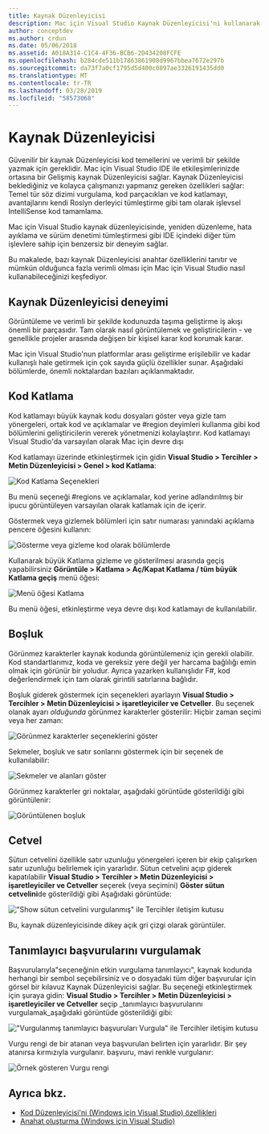 ```yaml
---
title: Kaynak Düzenleyicisi
description: Mac için Visual Studio Kaynak Düzenleyicisi'ni kullanarak
author: conceptdev
ms.author: crdun
ms.date: 05/06/2018
ms.assetid: A018A314-C1C4-4F36-BCB6-2D434208FCFE
ms.openlocfilehash: b284cde511b17863861908d9967bbea7672e297b
ms.sourcegitcommit: da73f7a0cf1795d5d400c0897ae3326191435dd0
ms.translationtype: MT
ms.contentlocale: tr-TR
ms.lasthandoff: 03/28/2019
ms.locfileid: "58573068"
---
```

# <a name="source-editor"></a>Kaynak Düzenleyicisi

Güvenilir bir kaynak Düzenleyicisi kod temellerini ve verimli bir şekilde yazmak için gereklidir. Mac için Visual Studio IDE ile etkileşimlerinizde ortasına bir Gelişmiş kaynak Düzenleyicisi sağlar. Kaynak Düzenleyicisi beklediğiniz ve kolayca çalışmanızı yapmanız gereken özellikleri sağlar: Temel tür söz dizimi vurgulama, kod parçacıkları ve kod katlamayı, avantajlarını kendi Roslyn derleyici tümleştirme gibi tam olarak işlevsel IntelliSense kod tamamlama.

Mac için Visual Studio kaynak düzenleyicisinde, yeniden düzenleme, hata ayıklama ve sürüm denetimi tümleştirmesi gibi IDE içindeki diğer tüm işlevlere sahip için benzersiz bir deneyim sağlar.

Bu makalede, bazı kaynak Düzenleyicisi anahtar özelliklerini tanıtır ve mümkün olduğunca fazla verimli olması için Mac için Visual Studio nasıl kullanabileceğinizi keşfediyor.

## <a name="the-source-editor-experience"></a>Kaynak Düzenleyicisi deneyimi

Görüntüleme ve verimli bir şekilde kodunuzda taşıma geliştirme iş akışı önemli bir parçasıdır. Tam olarak nasıl görüntülemek ve geliştiricilerin - ve genellikle projeler arasında değişen bir kişisel karar kod korumak karar.

Mac için Visual Studio'nun platformlar arası geliştirme erişilebilir ve kadar kullanışlı hale getirmek için çok sayıda güçlü özellikler sunar. Aşağıdaki bölümlerde, önemli noktalardan bazıları açıklanmaktadır.

## <a name="code-folding"></a>Kod Katlama

Kod katlamayı büyük kaynak kodu dosyaları göster veya gizle tam yönergeleri, ortak kod ve açıklamalar ve #region deyimleri kullanma gibi kod bölümlerini geliştiricilerin vererek yönetmenizi kolaylaştırır. Kod katlamayı Visual Studio'da varsayılan olarak Mac için devre dışı

Kod katlamayı üzerinde etkinleştirmek için gidin **Visual Studio > Tercihler > Metin Düzenleyicisi > Genel > kod Katlama**:

![Kod Katlama Seçenekleri](media/source-editor-image1.png)

Bu menü seçeneği #regions ve açıklamalar, kod yerine adlandırılmış bir ipucu görüntüleyen varsayılan olarak katlamak için de içerir.

Göstermek veya gizlemek bölümleri için satır numarası yanındaki açıklama pencere öğesini kullanın:

![Gösterme veya gizleme kod olarak bölümlerde](media/source-editor-image2.png)

Kullanarak büyük Katlama gizleme ve gösterilmesi arasında geçiş yapabilirsiniz **Görüntüle > Katlama > Aç/Kapat Katlama / tüm büyük Katlama geçiş** menü öğesi:

![Menü öğesi Katlama](media/source-editor-image19.png)

Bu menü öğesi, etkinleştirme veya devre dışı kod katlamayı de kullanılabilir.

## <a name="white-space"></a>Boşluk

Görünmez karakterler kaynak kodunda görüntülemeniz için gerekli olabilir. Kod standartlarımız, koda ve gereksiz yere değil yer harcama bağlılığı emin olmak için görünür bir yoludur. Ayrıca yazarken kullanışlıdır F#, kod değerlendirmek için tam olarak girintili satırlarına bağlıdır.

Boşluk giderek göstermek için seçenekleri ayarlayın **Visual Studio > Tercihler > Metin Düzenleyicisi > işaretleyiciler ve Cetveller**. Bu seçenek olanak ayarı _olduğunda_ görünmez karakterler gösterilir: Hiçbir zaman seçimi veya her zaman:

![Görünmez karakterler seçeneklerini göster](media/source-editor-image3.png)

Sekmeler, boşluk ve satır sonlarını göstermek için bir seçenek de kullanılabilir:

![Sekmeler ve alanları göster](media/source-editor-image4.png)

Görünmez karakterler gri noktalar, aşağıdaki görüntüde gösterildiği gibi görüntülenir:

![Görüntülenen boşluk](media/source-editor-image22.png)

## <a name="ruler"></a>Cetvel

Sütun cetvelini özellikle satır uzunluğu yönergeleri içeren bir ekip çalışırken satır uzunluğu belirlemek için yararlıdır. Sütun cetvelini açıp giderek kapatılabilir **Visual Studio > Tercihler > Metin Düzenleyicisi > işaretleyiciler ve Cetveller** seçerek (veya seçimini) **Göster sütun cetvelini**de gösterildiği gibi Aşağıdaki görüntüde:

!["Show sütun cetvelini vurgulanmış" ile Tercihler iletişim kutusu](media/source-editor-image5.png)

 Bu, kaynak düzenleyicisinde dikey açık gri çizgi olarak görüntüler.

## <a name="highlight-identifier-references"></a>Tanımlayıcı başvurularını vurgulamak

Başvurularıyla"seçeneğinin etkin vurgulama tanımlayıcı", kaynak kodunda herhangi bir sembol seçebilirsiniz ve o dosyadaki tüm diğer başvurular için görsel bir kılavuz Kaynak Düzenleyicisi sağlar. Bu seçeneği etkinleştirmek için şuraya gidin: **Visual Studio > Tercihler > Metin Düzenleyicisi > işaretleyiciler ve Cetveller** seçip _tanımlayıcı başvurularını vurgulamak_aşağıdaki görüntüde gösterildiği gibi:

!["Vurgulanmış tanımlayıcı başvuruları Vurgula" ile Tercihler iletişim kutusu](media/source-editor-image6.png)

Vurgu rengi de bir atanan veya başvurulan belirten için yararlıdır. Bir şey atanırsa kırmızıyla vurgulanır. başvuru, mavi renkle vurgulanır:

![Örnek gösteren Vurgu rengi](media/source-editor-image7.png)

## <a name="see-also"></a>Ayrıca bkz.

- [Kod Düzenleyicisi'ni (Windows için Visual Studio) özellikleri](/visualstudio/ide/writing-code-in-the-code-and-text-editor)
- [Anahat oluşturma (Windows için Visual Studio)](/visualstudio/ide/outlining)